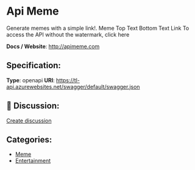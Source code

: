 # Api Meme


Generate memes with a simple link!.  Meme Top Text Bottom Text Link To access the API without the watermark, click here

**Docs / Website**: http://apimeme.com

## Specification:
**Type**: openapi
**URI**: https://tl-api.azurewebsites.net/swagger/default/swagger.json

## 💬 Discussion:
[Create discussion](https://github.com/apis-list/apis-list/discussions/new)

## Categories:
- [Meme](https://github.com/apis-list/apis-list#meme)
- [Entertainment](https://github.com/apis-list/apis-list#entertainment)



